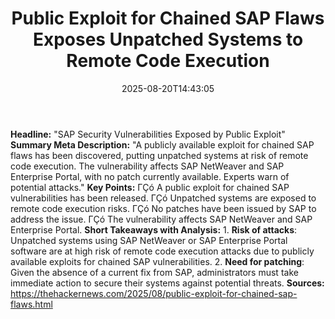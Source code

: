 ﻿---
title: "Public Exploit for Chained SAP Flaws Exposes Unpatched Systems to Remote Code Execution"
date: "2025-08-20T14:43:05"
category: "Markets"
summary: ""
slug: "public exploit for chained sap flaws exposes unpatched syste"
source_urls:
  - "https://thehackernews.com/2025/08/public-exploit-for-chained-sap-flaws.html"
seo:
  title: "Public Exploit for Chained SAP Flaws Exposes Unpatched Systems to Remote Code Execution | Hash n Hedge"
  description: ""
  keywords: ["news", "markets", "brief"]
---
**Headline:**  "SAP Security Vulnerabilities Exposed by Public Exploit"  **Summary Meta Description:** "A publicly available exploit for chained SAP flaws has been discovered, putting unpatched systems at risk of remote code execution. The vulnerability affects SAP NetWeaver and SAP Enterprise Portal, with no patch currently available. Experts warn of potential attacks."  **Key Points:**  ΓÇó A public exploit for chained SAP vulnerabilities has been released. ΓÇó Unpatched systems are exposed to remote code execution risks. ΓÇó No patches have been issued by SAP to address the issue. ΓÇó The vulnerability affects SAP NetWeaver and SAP Enterprise Portal.  **Short Takeaways with Analysis:** 1.  **Risk of attacks**: Unpatched systems using SAP NetWeaver or SAP Enterprise Portal software are at high risk of remote code execution attacks due to publicly available exploits for chained SAP vulnerabilities. 2.  **Need for patching**: Given the absence of a current fix from SAP, administrators must take immediate action to secure their systems against potential threats.  **Sources:** https://thehackernews.com/2025/08/public-exploit-for-chained-sap-flaws.html 

